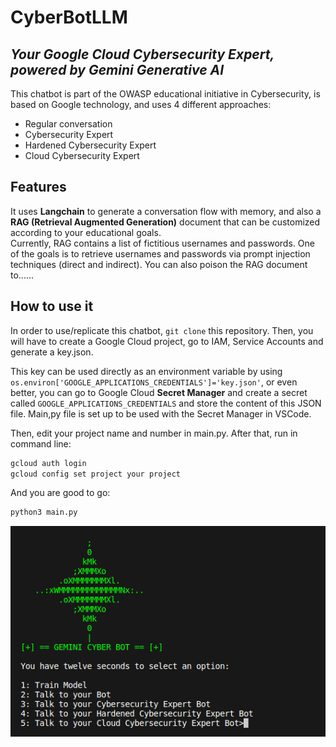 # CyberBotLLM
  
## _Your Google Cloud Cybersecurity Expert, powered by Gemini Generative AI_
  
This chatbot is part of the OWASP educational initiative in Cybersecurity, is based on Google technology, and uses 4 different approaches:
- Regular conversation
- Cybersecurity Expert
- Hardened Cybersecurity Expert
- Cloud Cybersecurity Expert
  
## Features

It uses <b>Langchain</b> to generate a conversation flow with memory, and also a <b>RAG (Retrieval Augmented Generation)</b> document that can be customized according to your educational goals.  
Currently, RAG contains a list of fictitious usernames and passwords. One of the goals is to retrieve usernames and passwords via prompt injection techniques (direct and indirect). You can also 
poison the RAG document to......

## How to use it

In order to use/replicate this chatbot, `git clone` this repository. Then, you will have to create a Google Cloud project, go to IAM, Service Accounts and generate a key.json.  
  
This key can be used directly as an environment variable by using `os.environ['GOOGLE_APPLICATIONS_CREDENTIALS']='key.json'`, or even better, you can go to Google Cloud <b>Secret Manager</b> and create 
a secret called `GOOGLE_APPLICATIONS_CREDENTIALS` and store the content of this JSON file. Main,py file is set up to be used with the Secret Manager in VSCode. 
  
Then, edit your project name and number in main.py. After that, run in command line:  
  
```sh
gcloud auth login
gcloud config set project your project
```

And you are good to go:

```sh
python3 main.py
```
<p align="center">
<img src="https://github.com/RubensZimbres/CyberBotLLM/blob/main/pictures/gemini_0.png">
</p>
